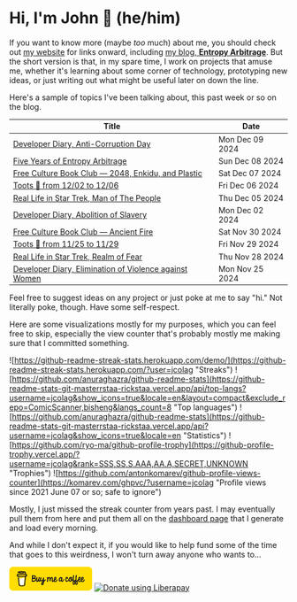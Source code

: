 # Hi, I'm John 👋 (he/him)

If you want to know more (maybe *too* much) about me, you should check out [my website](https://john.colagioia.net/) for links onward, including [my blog, **Entropy Arbitrage**](https://john.colagioia.net/blog).  But the short version is that, in my spare time, I work on projects that amuse me, whether it's learning about some corner of technology, prototyping new ideas, or just writing out what might be useful later on down the line.

Here's a sample of topics I've been talking about, this past week or so on the blog.

|Title|Date|
|-----|-------|
|[Developer Diary, Anti-Corruption Day](https://john.colagioia.net/blog/2024/12/09/corruption.html)|Mon Dec 09 2024|
|[Five Years of Entropy Arbitrage](https://john.colagioia.net/blog/2024/12/08/five-years.html)|Sun Dec 08 2024|
|[Free Culture Book Club — 2048, Enkidu, and Plastic](https://john.colagioia.net/blog/2024/12/07/enkidu.html)|Sat Dec 07 2024|
|[Toots 🦣 from 12/02 to 12/06](https://john.colagioia.net/blog/2024/12/06/week.html)|Fri Dec 06 2024|
|[Real Life in Star Trek, Man of The People](https://john.colagioia.net/blog/2024/12/05/man-people.html)|Thu Dec 05 2024|
|[Developer Diary, Abolition of Slavery](https://john.colagioia.net/blog/2024/12/02/slavery.html)|Mon Dec 02 2024|
|[Free Culture Book Club — Ancient Fire](https://john.colagioia.net/blog/2024/11/30/ancient-fire.html)|Sat Nov 30 2024|
|[Toots 🦣 from 11/25 to 11/29](https://john.colagioia.net/blog/2024/11/29/week.html)|Fri Nov 29 2024|
|[Real Life in Star Trek, Realm of Fear](https://john.colagioia.net/blog/2024/11/28/realm-fear.html)|Thu Nov 28 2024|
|[Developer Diary, Elimination of Violence against Women](https://john.colagioia.net/blog/2024/11/25/vaw.html)|Mon Nov 25 2024|

Feel free to suggest ideas on any project or just poke at me to say "hi." Not literally poke, though. Have some self-respect.

Here are some visualizations mostly for my purposes, which you can feel free to skip, especially the view counter that's probably mostly me making sure that I committed something.

![https://github-readme-streak-stats.herokuapp.com/demo/](https://github-readme-streak-stats.herokuapp.com/?user=jcolag "Streaks")
![https://github.com/anuraghazra/github-readme-stats](https://github-readme-stats-git-masterrstaa-rickstaa.vercel.app/api/top-langs?username=jcolag&show_icons=true&locale=en&layout=compact&exclude_repo=ComicScanner,bisheng&langs_count=8 "Top languages")
![https://github.com/anuraghazra/github-readme-stats](https://github-readme-stats-git-masterrstaa-rickstaa.vercel.app/api?username=jcolag&show_icons=true&locale=en "Statistics")
![https://github.com/ryo-ma/github-profile-trophy](https://github-profile-trophy.vercel.app/?username=jcolag&rank=SSS,SS,S,AAA,AA,A,SECRET,UNKNOWN "Trophies")
![https://github.com/antonkomarev/github-profile-views-counter](https://komarev.com/ghpvc/?username=jcolag "Profile views since 2021 June 07 or so; safe to ignore")

Mostly, I just missed the streak counter from years past.  I may eventually pull them from here and put them all on the [dashboard page](https://github.com/jcolag/dash) that I generate and load every morning.

And while I don't expect it, if you would like to help fund some of the time that goes to this weirdness, I won't turn away anyone who wants to...

[<img src="images/default-yellow.png" alt="Buy Me a Coffee" width="150px"/>](https://www.buymeacoffee.com/jcolag)
<a href="https://liberapay.com/jcolag/donate"><img alt="Donate using Liberapay" src="https://liberapay.com/assets/widgets/donate.svg"></a>
